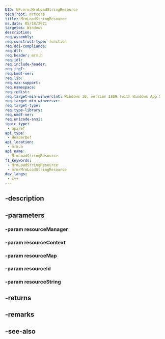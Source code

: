 ```yaml
---
UID: NF:mrm.MrmLoadStringResource
tech.root: mrtcore 
title: MrmLoadStringResource
ms.date: 05/18/2021 
targetos: Windows
description: 
req.assembly: 
req.construct-type: function
req.ddi-compliance: 
req.dll: 
req.header: mrm.h
req.idl: 
req.include-header: 
req.irql: 
req.kmdf-ver: 
req.lib: 
req.max-support: 
req.namespace: 
req.redist: 
req.target-min-winverclnt: Windows 10, version 1809 (with Windows App SDK 0.5 or later) 
req.target-min-winversvr: 
req.target-type: 
req.type-library: 
req.umdf-ver: 
req.unicode-ansi: 
topic_type:
 - apiref
api_type:
 - HeaderDef
api_location:
 - mrm.h
api_name:
 - MrmLoadStringResource
f1_keywords:
 - MrmLoadStringResource
 - mrm/MrmLoadStringResource
dev_langs:
 - c++
---
```


## -description

## -parameters

### -param resourceManager

### -param resourceContext

### -param resourceMap

### -param resourceId

### -param resourceString

## -returns

## -remarks

## -see-also

